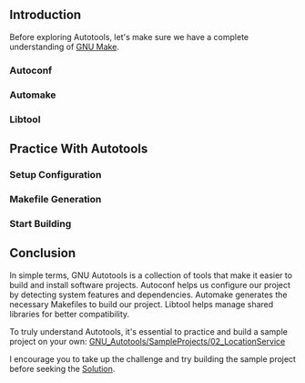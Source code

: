 ## Introduction

Before exploring Autotools, let's make sure we have a complete understanding of [GNU Make](https://github.com/nguyenchiemminhvu/CPP_Build_Toolchain/tree/master/GNU_Make).



### Autoconf

### Automake

### Libtool

## Practice With Autotools

### Setup Configuration

### Makefile Generation

### Start Building

## Conclusion

In simple terms, GNU Autotools is a collection of tools that make it easier to build and install software projects. Autoconf helps us configure our project by detecting system features and dependencies. Automake generates the necessary Makefiles to build our project. Libtool helps manage shared libraries for better compatibility.

To truly understand Autotools, it's essential to practice and build a sample project on your own: [GNU_Autotools/SampleProjects/02_LocationService](https://github.com/nguyenchiemminhvu/CPP_Build_Toolchain/tree/master/GNU_Autotools/SampleProjects/02_LocationService)

I encourage you to take up the challenge and try building the sample project before seeking the [Solution](). 